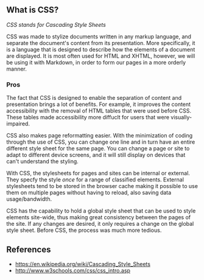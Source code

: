 ## What is CSS?

*CSS stands for Cascading Style Sheets*

CSS was made to stylize documents written in any markup language, and separate the document's content from its presentation. More specifically, it is a language that is designed to describe how the elements of a document are displayed. It is most often used for HTML and XHTML, however, we will be using it with Markdown, in order to form our pages in a more orderly manner. 

### Pros

The fact that CSS is designed to enable the separation of content and presentation brings a lot of benefits. For example, it improves the content accessibility with the removal of HTML tables that were used before CSS. These tables made accessibility more diffuclt for users that were visually-impaired.

CSS also makes page reformatting easier. With the minimization of coding through the use of CSS, you can change one line and in turn have an entire different style sheet for the same page. You can change a page or site to adapt to different device screens, and it will still display on devices that can't understand the styling. 

With CSS, the stylesheets for pages and sites can be internal or external. They specfy the style *once* for a range of classified elements. External stylesheets tend to be stored in the browser cache making it possible to use them on multiple pages without having to reload, also saving data usage/bandwidth.

CSS has the capability to hold a global style sheet that can be used to style elements site-wide, thus making great consistency between the pages of the site. If any changes are desired, it only requires a change on the global style sheet. Before CSS, the process was much more tedious.

## References
* https://en.wikipedia.org/wiki/Cascading_Style_Sheets
* http://www.w3schools.com/css/css_intro.asp